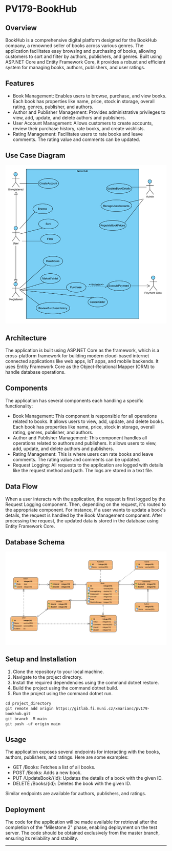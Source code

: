 # PV179-BookHub



## Overview

BookHub is a comprehensive digital platform designed for the BookHub company, a renowned seller of books across various genres. The application facilitates easy browsing and purchasing of books, allowing customers to sort and filter by authors, publishers, and genres. Built using ASP.NET Core and Entity Framework Core, it provides a robust and efficient system for managing books, authors, publishers, and user ratings.
## Features

- Book Management: Enables users to browse, purchase, and view books. Each book has properties like name, price, stock in storage, overall rating, genres, publisher, and authors.
- Author and Publisher Management: Provides administrative privileges to view, add, update, and delete authors and publishers.
- User Account Management: Allows customers to create accounts, review their purchase history, rate books, and create wishlists.
- Rating Management: Facilitates users to rate books and leave comments. The rating value and comments can be updated.

## Use Case Diagram
![Use Case Diagram](usecase.png)

## Architecture
The application is built using ASP.NET Core as the framework, which is a cross-platform framework for building modern cloud-based internet connected applications like web apps, IoT apps, and mobile backends. It uses Entity Framework Core as the Object-Relational Mapper (ORM) to handle database operations.

## Components
The application has several components each handling a specific functionality:

- Book Management: This component is responsible for all operations related to books. It allows users to view, add, update, and delete books. Each book has properties like name, price, stock in storage, overall rating, genres, publisher, and authors.
- Author and Publisher Management: This component handles all operations related to authors and publishers. It allows users to view, add, update, and delete authors and publishers.
- Rating Management: This is where users can rate books and leave comments. The rating value and comments can be updated.
- Request Logging: All requests to the application are logged with details like the request method and path. The logs are stored in a text file.

## Data Flow
When a user interacts with the application, the request is first logged by the Request Logging component. Then, depending on the request, it's routed to the appropriate component. For instance, if a user wants to update a book's details, the request is handled by the Book Management component. After processing the request, the updated data is stored in the database using Entity Framework Core.

## Database Schema
![ERD Diagram](erd.png)

## Setup and Installation

1. Clone the repository to your local machine.
2. Navigate to the project directory.
3. Install the required dependencies using the command dotnet restore.
4. Build the project using the command dotnet build.
5. Run the project using the command dotnet run.
```
cd project_directory
git remote add origin https://gitlab.fi.muni.cz/xmarianc/pv179-bookhub.git
git branch -M main
git push -uf origin main
```

## Usage
The application exposes several endpoints for interacting with the books, authors, publishers, and ratings. Here are some examples:
- GET /Books: Fetches a list of all books.
- POST /Books: Adds a new book.
- PUT /UpdateBook/{id}: Updates the details of a book with the given ID.
- DELETE /Books/{id}: Deletes the book with the given ID.

Similar endpoints are available for authors, publishers, and ratings.

## Deployment
The code for the application will be made available for retrieval after the completion of the "Milestone 2" phase, enabling deployment on the test server. The code should be obtained exclusively from the master branch, ensuring its reliability and stability.
***